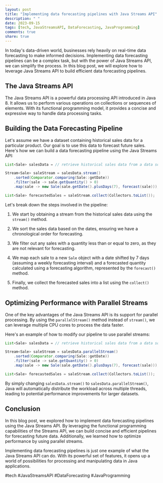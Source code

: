 ```yaml
---
layout: post
title: "Implementing data forecasting pipelines with Java Streams API"
description: " "
date: 2023-09-15
tags: [tech, JavaStreamsAPI, DataForecasting, JavaProgramming]
comments: true
share: true
---
```


In today's data-driven world, businesses rely heavily on real-time data forecasting to make informed decisions. Implementing data forecasting pipelines can be a complex task, but with the power of Java Streams API, we can simplify the process. In this blog post, we will explore how to leverage Java Streams API to build efficient data forecasting pipelines.

## The Java Streams API

The Java Streams API is a powerful data processing API introduced in Java 8. It allows us to perform various operations on collections or sequences of elements. With its functional programming model, it provides a concise and expressive way to handle data processing tasks.

## Building the Data Forecasting Pipeline

Let's assume we have a dataset containing historical sales data for a particular product. Our goal is to use this data to forecast future sales. Here's how we can build a data forecasting pipeline using the Java Streams API:

```java
List<Sale> salesData = // retrieve historical sales data from a data source

Stream<Sale> saleStream = salesData.stream()
    .sorted(Comparator.comparing(Sale::getDate))
    .filter(sale -> sale.getQuantity() > 0)
    .map(sale -> new Sale(sale.getDate().plusDays(7), forecast(sale)));

List<Sale> forecastedSales = saleStream.collect(Collectors.toList());
```

Let's break down the steps involved in the pipeline:

1. We start by obtaining a stream from the historical sales data using the `stream()` method.

2. We sort the sales data based on the dates, ensuring we have a chronological order for forecasting.

3. We filter out any sales with a quantity less than or equal to zero, as they are not relevant for forecasting.

4. We map each sale to a new `Sale` object with a date shifted by 7 days (assuming a weekly forecasting interval) and a forecasted quantity calculated using a forecasting algorithm, represented by the `forecast()` method.

5. Finally, we collect the forecasted sales into a list using the `collect()` method.

## Optimizing Performance with Parallel Streams

One of the key advantages of the Java Streams API is its support for parallel processing. By using the `parallelStream()` method instead of `stream()`, we can leverage multiple CPU cores to process the data faster.

Here's an example of how to modify our pipeline to use parallel streams:

```java
List<Sale> salesData = // retrieve historical sales data from a data source

Stream<Sale> saleStream = salesData.parallelStream()
    .sorted(Comparator.comparing(Sale::getDate))
    .filter(sale -> sale.getQuantity() > 0)
    .map(sale -> new Sale(sale.getDate().plusDays(7), forecast(sale)));

List<Sale> forecastedSales = saleStream.collect(Collectors.toList());
```

By simply changing `salesData.stream()` to `salesData.parallelStream()`, Java will automatically distribute the workload across multiple threads, leading to potential performance improvements for larger datasets.

## Conclusion

In this blog post, we explored how to implement data forecasting pipelines using the Java Streams API. By leveraging the functional programming capabilities of the Streams API, we can build concise and efficient pipelines for forecasting future data. Additionally, we learned how to optimize performance by using parallel streams.

Implementing data forecasting pipelines is just one example of what the Java Streams API can do. With its powerful set of features, it opens up a world of possibilities for processing and manipulating data in Java applications.

#tech #JavaStreamsAPI #DataForecasting #JavaProgramming